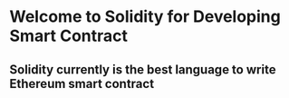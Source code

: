 # Welcome to Solidity for Developing Smart Contract
## Solidity currently is the best language to write Ethereum smart contract